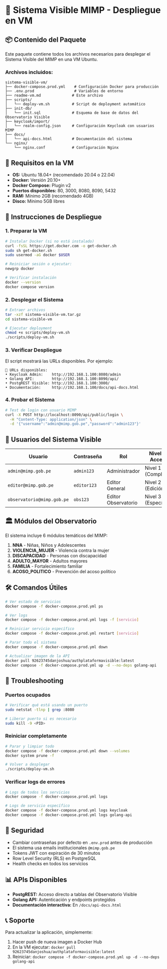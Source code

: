 # 🚀 Sistema Visible MIMP - Despliegue en VM

## 📦 Contenido del Paquete

Este paquete contiene todos los archivos necesarios para desplegar el Sistema Visible del MIMP en una VM Ubuntu.

### Archivos incluidos:
```
sistema-visible-vm/
├── docker-compose.prod.yml    # Configuración Docker para producción
├── .env.prod                  # Variables de entorno
├── readme-vm.md              # Este archivo
├── scripts/
│   └── deploy-vm.sh          # Script de deployment automático
├── init-db/
│   └── init.sql              # Esquema de base de datos del Observatorio Visible
├── keycloak/import/
│   └── realm-config.json     # Configuración Keycloak con usuarios MIMP
├── docs/
│   └── api-docs.html         # Documentación del sistema
└── nginx/
    └── nginx.conf            # Configuración Nginx

```

## 🔧 Requisitos en la VM

- **OS:** Ubuntu 18.04+ (recomendado 20.04 o 22.04)
- **Docker:** Versión 20.10+
- **Docker Compose:** Plugin v2
- **Puertos disponibles:** 80, 3000, 8080, 8090, 5432
- **RAM:** Mínimo 2GB (recomendado 4GB)
- **Disco:** Mínimo 5GB libres

## 🚀 Instrucciones de Despliegue

### 1. Preparar la VM

```bash
# Instalar Docker (si no está instalado)
curl -fsSL https://get.docker.com -o get-docker.sh
sudo sh get-docker.sh
sudo usermod -aG docker $USER

# Reiniciar sesión o ejecutar:
newgrp docker

# Verificar instalación
docker --version
docker compose version
```

### 2. Desplegar el Sistema

```bash
# Extraer archivos
tar -xzf sistema-visible-vm.tar.gz
cd sistema-visible-vm

# Ejecutar deployment
chmod +x scripts/deploy-vm.sh
./scripts/deploy-vm.sh
```

### 3. Verificar Despliegue

El script mostrará las URLs disponibles. Por ejemplo:
```
🔗 URLs disponibles:
• Keycloak Admin:    http://192.168.1.100:8080/admin
• Golang API:        http://192.168.1.100:8090/api/
• PostgREST Visible: http://192.168.1.100:3000/
• Documentación:     http://192.168.1.100/docs/api-docs.html
```

### 4. Probar el Sistema

```bash
# Test de login con usuario MIMP
curl -X POST http://localhost:8090/api/public/login \
  -H "Content-Type: application/json" \
  -d '{"username":"admin@mimp.gob.pe","password":"admin123"}'
```

## 👥 Usuarios del Sistema Visible

| Usuario | Contraseña | Rol | Nivel de Acceso |
|---------|------------|-----|-----------------|
| `admin@mimp.gob.pe` | `admin123` | Administrador | Nivel 1 (Completo) |
| `editor@mimp.gob.pe` | `editor123` | Editor General | Nivel 2 (Edición) |
| `observatorio@mimp.gob.pe` | `obs123` | Editor Observatorio | Nivel 3 (Específico) |

## 🏛️ Módulos del Observatorio

El sistema incluye 6 módulos temáticos del MIMP:

1. **NNA** - Niñas, Niños y Adolescentes
2. **VIOLENCIA_MUJER** - Violencia contra la mujer  
3. **DISCAPACIDAD** - Personas con discapacidad
4. **ADULTO_MAYOR** - Adultos mayores
5. **FAMILIA** - Fortalecimiento familiar
6. **ACOSO_POLITICO** - Prevención del acoso político

## 🛠️ Comandos Útiles

```bash
# Ver estado de servicios
docker compose -f docker-compose.prod.yml ps

# Ver logs
docker compose -f docker-compose.prod.yml logs -f [servicio]

# Reiniciar servicio específico  
docker compose -f docker-compose.prod.yml restart [servicio]

# Parar todo el sistema
docker compose -f docker-compose.prod.yml down

# Actualizar imagen de la API
docker pull 92623745danjoshua/authplataformavisible:latest
docker compose -f docker-compose.prod.yml up -d --no-deps golang-api
```

## 🔧 Troubleshooting

### Puertos ocupados
```bash
# Verificar qué está usando un puerto
sudo netstat -tlnp | grep :8080

# Liberar puerto si es necesario
sudo kill -9 <PID>
```

### Reiniciar completamente
```bash
# Parar y limpiar todo
docker compose -f docker-compose.prod.yml down --volumes
docker system prune -f

# Volver a desplegar
./scripts/deploy-vm.sh
```

### Verificar logs de errores
```bash
# Logs de todos los servicios
docker compose -f docker-compose.prod.yml logs

# Logs de servicio específico
docker compose -f docker-compose.prod.yml logs keycloak
docker compose -f docker-compose.prod.yml logs golang-api
```

## 🔐 Seguridad

- Cambiar contraseñas por defecto en `.env.prod` antes de producción
- El sistema usa emails institucionales `@mimp.gob.pe`
- Tokens JWT con expiración de 30 minutos
- Row Level Security (RLS) en PostgreSQL
- Health checks en todos los servicios

## 📊 APIs Disponibles

- **PostgREST:** Acceso directo a tablas del Observatorio Visible
- **Golang API:** Autenticación y endpoints protegidos  
- **Documentación interactiva:** En `/docs/api-docs.html`

## 📞 Soporte

Para actualizar la aplicación, simplemente:
1. Hacer push de nueva imagen a Docker Hub
2. En la VM ejecutar: `docker pull 92623745danjoshua/authplataformavisible:latest`  
3. Reiniciar: `docker compose -f docker-compose.prod.yml up -d --no-deps golang-api`